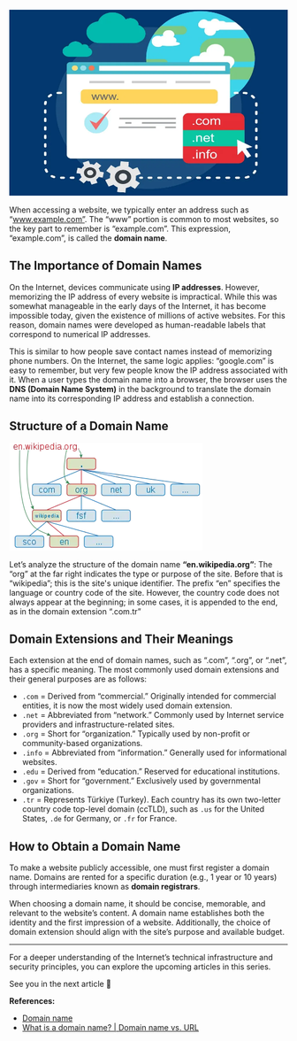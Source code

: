 ![internet](/img/domain-name.png)

When accessing a website, we typically enter an address such as “www.example.com”. The “www” portion is common to most websites, so the key part to remember is “example.com”. This expression, “example.com”, is called the **domain name**.

## The Importance of Domain Names

On the Internet, devices communicate using **IP addresses**. However, memorizing the IP address of every website is impractical. While this was somewhat manageable in the early days of the Internet, it has become impossible today, given the existence of millions of active websites. For this reason, domain names were developed as human-readable labels that correspond to numerical IP addresses.

This is similar to how people save contact names instead of memorizing phone numbers. On the Internet, the same logic applies: “google.com” is easy to remember, but very few people know the IP address associated with it. When a user types the domain name into a browser, the browser uses the **DNS (Domain Name System)** in the background to translate the domain name into its corresponding IP address and establish a connection.

## Structure of a Domain Name

![internet](/img/wikipedia.png)

Let’s analyze the structure of the domain name **“en.wikipedia.org”**: The “org” at the far right indicates the type or purpose of the site. Before that is “wikipedia”; this is the site's unique identifier. The prefix “en” specifies the language or country code of the site. However, the country code does not always appear at the beginning; in some cases, it is appended to the end, as in the domain extension “.com.tr”

## Domain Extensions and Their Meanings

Each extension at the end of domain names, such as “.com”, “.org”, or “.net”, has a specific meaning. The most commonly used domain extensions and their general purposes are as follows:

- `.com` = Derived from “commercial.” Originally intended for commercial entities, it is now the most widely used domain extension.
- `.net` = Abbreviated from “network.” Commonly used by Internet service providers and infrastructure-related sites.
- `.org` = Short for “organization.” Typically used by non-profit or community-based organizations.
- `.info` = Abbreviated from “information.” Generally used for informational websites.
- `.edu` = Derived from “education.” Reserved for educational institutions.
- `.gov` = Short for “government.” Exclusively used by governmental organizations.
- `.tr` = Represents Türkiye (Turkey). Each country has its own two-letter country code top-level domain (ccTLD), such as `.us` for the United States, `.de` for Germany, or `.fr` for France.

## How to Obtain a Domain Name

To make a website publicly accessible, one must first register a domain name. Domains are rented for a specific duration (e.g., 1 year or 10 years) through intermediaries known as **domain registrars**.

When choosing a domain name, it should be concise, memorable, and relevant to the website’s content. A domain name establishes both the identity and the first impression of a website. Additionally, the choice of domain extension should align with the site’s purpose and available budget.

---

For a deeper understanding of the Internet’s technical infrastructure and security principles, you can explore the upcoming articles in this series.

See you in the next article 👋

**References:**

- [Domain name](https://en.wikipedia.org/wiki/Domain_name)
- [What is a domain name? | Domain name vs. URL](https://www.cloudflare.com/learning/dns/glossary/what-is-a-domain-name/)
